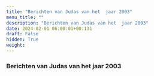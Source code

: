 ```yaml
---
title: "Berichten van Judas van het  jaar 2003"
menu_title: ""
description: "Berichten van Judas van het  jaar 2003"
date: 2024-02-01 06:00:01+00:131
draft: False
hidden: True
weight:
---
```

### Berichten van Judas van het  jaar 2003


